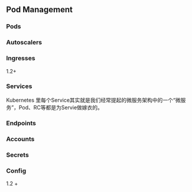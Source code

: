 
## Pod Management

### Pods
### Autoscalers
### Ingresses


1.2+

### Services

Kubernetes 里每个Service其实就是我们经常提起的微服务架构中的一个“微服务”，Pod、RC等都是为Servie做嫁衣的。

### Endpoints
### Accounts
### Secrets
### Config

1.2 +
